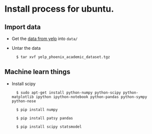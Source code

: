 Install process for ubuntu.
===========================


Import data
-----------


* Get the [data from yelp](http://www.yelp.com/dataset_challenge/) into `data/`


* Untar the data

        $ tar xvf yelp_phoenix_academic_dataset.tgz


Machine learn things
--------------------


* Install scipy

        $ sudo apt-get install python-numpy python-scipy python-matplotlib ipython ipython-notebook python-pandas python-sympy python-nose

        $ pip install numpy

        $ pip install patsy pandas 
        
        $ pip install scipy statsmodel 
        
